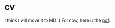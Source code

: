 # cv
I think I will move it to MD :)
For now, here is the [pdf](https://github.com/mateuszjasiuk/cv/blob/main/Mateusz%20Jasiuk%20CV.pdf).
